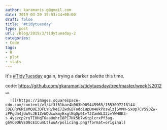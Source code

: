 ```yaml
---
author: karamanis.g@gmail.com
date: 2019-03-20 15:53:44+00:00
draft: false
title: '#tidytuesday'
type: post
url: /blog/2019/3/tidytuesday-2
categories:
- Code
tags:
- R
- plot
- stats
---
```


It's [#TidyTuesday](https://twitter.com/hashtag/TidyTuesday?src=hash) again, trying a darker palette this time.

code: [https://github.com/gkaramanis/tidytuesday/tree/master/week%2012 …](https://t.co/Gt3wqRiAbA)


  
      ![](https://images.squarespace-cdn.com/content/v1/4f3f61bae4b063b909445965/1553097218144-JDEGRV6R18MQ8E3DFLYR/ke17ZwdGBToddI8pDm48kPoswlzjSVMM-SxOp7CV59BZw-zPPgdn4jUwVcJE1ZvWQUxwkmyExglNqGp0IvTJZamWLI2zvYWH8K3-s_4yszcp2ryTI0HqTOaaUohrI8PI7Hk5b7wKtplcrxPf3ag-g6VC0ObVEO8cEICumLtlwuA/policing.png?format=original)

